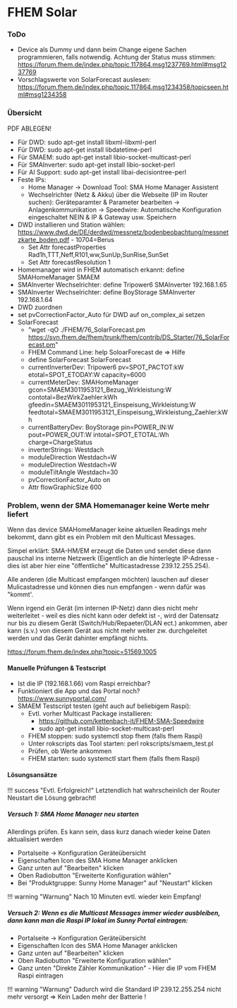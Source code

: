 # FHEM Solar

### ToDo

* Device als Dummy und dann beim Change eigene Sachen programmieren, falls notwendig. Achtung der Status muss stimmen: https://forum.fhem.de/index.php/topic,117864.msg1237769.html#msg1237769
* Vorschlagswerte von SolarForecast auslesen: https://forum.fhem.de/index.php/topic,117864.msg1234358/topicseen.html#msg1234358

### Übersicht

PDF ABLEGEN!

* Für DWD: sudo apt-get install libxml-libxml-perl
* Für DWD: sudo apt-get install libdatetime-perl
* Für SMAEM: sudo apt-get install libio-socket-multicast-perl
* Für SMAInverter: sudo apt-get install libio-socket-perl
* Für AI Support: sudo apt-get install libai-decisiontree-perl
* Feste IPs:
    * Home Manager -> Download Tool: SMA Home Manager Assistent
    * Wechselrichter (Netz & Akku) über die Webseite (IP im Router suchen): Geräteparamter & Parameter bearbeiten -> Anlagenkommunikation -> Speedwire: Automatische Konfiguration eingeschaltet NEIN & IP & Gateway usw. Speichern
* DWD installieren und Station wählen: https://www.dwd.de/DE/derdwd/messnetz/bodenbeobachtung/messnetzkarte_boden.pdf - 10704=Berus
    * Set Attr forecastProperties Rad1h,TTT,Neff,R101,ww,SunUp,SunRise,SunSet
    * Set Attr forecastResolution 1
* Homemanager wird in FHEM automatisch erkannt: define SMAHomeManager SMAEM
* SMAInverter Wechselrichter: define Tripower6  SMAInverter <Benutzer PW> 192.168.1.65
* SMAInverter Wechselrichter: define BoyStorage  SMAInverter <Benutzer PW> 192.168.1.64
* DWD zuordnen
* set pvCorrectionFactor_Auto für DWD auf on_complex_ai setzen 
* SolarForecast
    * "wget -qO ./FHEM/76_SolarForecast.pm https://svn.fhem.de/fhem/trunk/fhem/contrib/DS_Starter/76_SolarForecast.pm"
    * FHEM Command Line: help SoloarForecast de => Hilfe
    * define SolarForecast SolarForecast
    * currentInverterDev: Tripower6 pv=SPOT_PACTOT:kW etotal=SPOT_ETODAY:W capacity=6000
    * currentMeterDev: SMAHomeManager gcon=SMAEM3011953121_Bezug_Wirkleistung:W contotal=BezWirkZaehler:kWh gfeedin=SMAEM3011953121_Einspeisung_Wirkleistung:W feedtotal=SMAEM3011953121_Einspeisung_Wirkleistung_Zaehler:kWh
    * currentBatteryDev: BoyStorage pin=POWER_IN:W pout=POWER_OUT:W intotal=SPOT_ETOTAL:Wh charge=ChargeStatus
    * inverterStrings: Westdach
    * moduleDirection Westdach=W
    * moduleDirection Westdach=W
    * moduleTiltAngle Westdach=30
    * pvCorrectionFactor_Auto on
    * Attr flowGraphicSize 600

### Problem, wenn der SMA Homemanager keine Werte mehr liefert

Wenn das device SMAHomeManager keine aktuellen Readings mehr bekommt, dann gibt es ein Problem mit den Multicast Messages.

Simpel erklärt: SMA-HM/EM erzeugt die Daten und sendet diese dann pauschal ins interne Netzwerk (Eigentlich an die hinterlegte IP-Adresse - dies ist aber hier eine "öffentliche" Multicastadresse 239.12.255.254).

Alle anderen (die Multicast empfangen möchten) lauschen auf dieser Mulicastadresse und können dies nun empfangen - wenn dafür was "kommt'.

Wenn irgend ein Gerät (im internen IP-Netz) dann dies nicht mehr weiterleitet - weil es dies nicht kann oder defekt ist -, wird der Datensatz nur bis zu diesem Gerät (Switch/Hub/Repaeter/DLAN ect.) ankommen, aber kann (s.v.) von diesem Gerät aus nicht mehr weiter zw. durchgeleitet werden und das Gerät dahinter empfängt nichts.

<a href="https://forum.fhem.de/index.php?topic=51569.1005" target="_blank">https://forum.fhem.de/index.php?topic=51569.1005</a>

#### Manuelle Prüfungen & Testscript

* Ist die IP (192.168.1.66) vom Raspi erreichbar?
* Funktioniert die App und das Portal noch? https://www.sunnyportal.com/
* SMAEM Testscript testen (geht auch auf beliebigem Raspi):
    * Evtl. vorher Multicast Package installieren: 
        * https://github.com/kettenbach-it/FHEM-SMA-Speedwire
        * sudo apt-get install libio-socket-multicast-perl
    * FHEM stoppen: sudo systemctl stop fhem (falls fhem Raspi)
    * Unter rokscripts das Tool starten: perl rokscripts/smaem_test.pl
    * Prüfen, ob Werte ankommen
    * FHEM starten: sudo systemctl start fhem (falls fhem Raspi)

#### Lösungsansätze

!!! success "Evtl. Erfolgreich!"
    Letztendlich hat wahrscheinlich der Router Neustart die Lösung gebracht!

##### Versuch 1: SMA Home Manager neu starten

Allerdings prüfen. Es kann sein, dass kurz danach wieder keine Daten aktualisiert werden

* Portalseite -> Konfiguration Geräteübersicht
* Eigenschaften Icon des SMA Home Manager anklicken
* Ganz unten auf "Bearbeiten" klicken
* Oben Radiobutton "Erweiterte Konfiguration wählen"
* Bei "Produktgruppe: Sunny Home Manager" auf "Neustart" klicken

!!! warning "Warnung"
    Nach 10 Minuten evtl. wieder kein Empfang!

##### Versuch 2: Wenn es die Multicast Messages immer wieder ausbleiben, dann kann man die Raspi IP lokal im Sunny Portal eintragen:

* Portalseite -> Konfiguration Geräteübersicht
* Eigenschaften Icon des SMA Home Manager anklicken
* Ganz unten auf "Bearbeiten" klicken
* Oben Radiobutton "Erweiterte Konfiguration wählen"
* Ganz unten "Direkte Zähler Kommunikation" - Hier die IP vom FHEM Raspi eintragen

!!! warning "Warnung"
    Dadurch wird die Standard IP 239.12.255.254 nicht mehr versorgt => Kein Laden mehr der Batterie !
